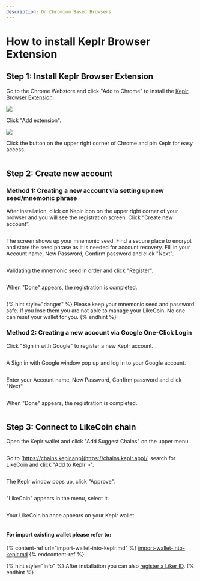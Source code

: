 ```yaml
---
description: On Chromium Based Browsers
---
```


# How to install Keplr Browser Extension

## Step 1: Install Keplr Browser Extension

Go to the Chrome Webstore and click "Add to Chrome" to install the [Keplr Browser Extension](https://chrome.google.com/webstore/detail/keplr/dmkamcknogkgcdfhhbddcghachkejeap).

![](../../../.gitbook/assets/keplr01-en.png)

Click "Add extension".

![](../../../.gitbook/assets/keplr02-en.png)

Click the button on the upper right corner of Chrome and pin Keplr for easy access.

<figure><img src="../../../.gitbook/assets/keplr google 5.png" alt=""><figcaption></figcaption></figure>

## Step 2: Create new account

### Method 1: Creating a new account via setting up new seed/mnemonic phrase

After installation, click on Keplr icon on the upper right corner of your browser and you will see the registration screen. Click “Create new account”.

<figure><img src="../../../.gitbook/assets/keplr03.png" alt=""><figcaption></figcaption></figure>

The screen shows up your mnemonic seed. Find a secure place to encrypt and store the seed phrase as it is needed for account recovery. Fill in your Account name, New Password, Confirm password and click "Next".

<figure><img src="../../../.gitbook/assets/keplr04.png" alt=""><figcaption></figcaption></figure>

&#x20;Validating the mnemonic seed in order and click "Register".

<figure><img src="../../../.gitbook/assets/keplr05.png" alt=""><figcaption></figcaption></figure>

When "Done" appears, the registration is completed.

<figure><img src="../../../.gitbook/assets/keplr google 4 (1).png" alt=""><figcaption></figcaption></figure>

{% hint style="danger" %}
Please keep your mnemonic seed and password safe. If you lose them you are not able to manage your LikeCoin. No one can reset your wallet for you.
{% endhint %}

### Method 2: Creating a new account via Google One-Click Login

Click "Sign in with Google" to register a new Keplr account.

<figure><img src="../../../.gitbook/assets/keplr google 1.png" alt=""><figcaption></figcaption></figure>

A Sign in with Google window pop up and log in to your Google account.

<figure><img src="../../../.gitbook/assets/keplr google 2.png" alt=""><figcaption></figcaption></figure>

Enter your Account name, New Password, Confirm password and click "Next".

<figure><img src="../../../.gitbook/assets/keplr google 3.png" alt=""><figcaption></figcaption></figure>

When "Done" appears, the registration is completed.

<figure><img src="../../../.gitbook/assets/keplr google 4 (1).png" alt=""><figcaption></figcaption></figure>

## Step 3: Connect to LikeCoin chain

Open the Keplr wallet and click "Add Suggest Chains" on the upper menu.

<figure><img src="../../../.gitbook/assets/keplr connection 1.png" alt=""><figcaption></figcaption></figure>

Go to [https://chains.keplr.app](https://chains.keplr.app)/, search for LikeCoin and click "Add to Keplr >".

<figure><img src="../../../.gitbook/assets/keplr connection 2.png" alt=""><figcaption></figcaption></figure>

The Keplr window pops up, click "Approve".

<figure><img src="../../../.gitbook/assets/keplr connection 3.png" alt=""><figcaption></figcaption></figure>

"LikeCoin" appears in the menu, select it.

<figure><img src="../../../.gitbook/assets/keplr connection 4.png" alt=""><figcaption></figcaption></figure>

Your LikeCoin balance appears on your Keplr wallet.

<figure><img src="../../../.gitbook/assets/keplr connection 5.png" alt=""><figcaption></figcaption></figure>

#### For import existing wallet please refer to:

{% content-ref url="import-wallet-into-keplr.md" %}
[import-wallet-into-keplr.md](import-wallet-into-keplr.md)
{% endcontent-ref %}

{% hint style="info" %}
After installation you can also [register a Liker ID](../../../user-guide/liker-id/register-with-keplr.md).
{% endhint %}

